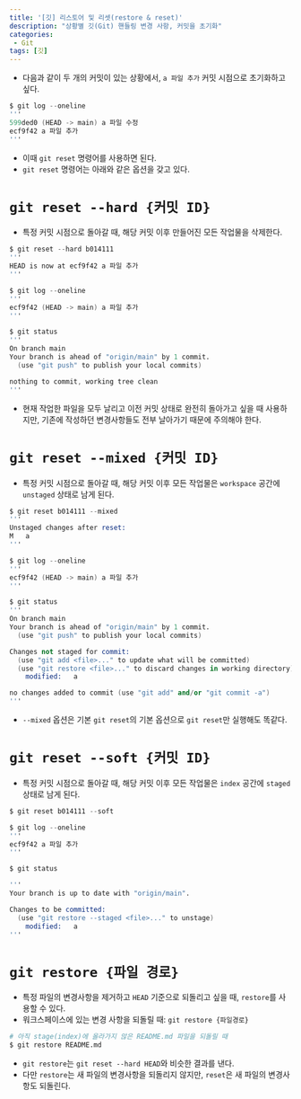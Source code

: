 ```yaml
---
title: '[깃] 리스토어 및 리셋(restore & reset)'
description: "상황별 깃(Git) 핸들링 변경 사항, 커밋을 초기화"
categories:
 - Git
tags: [깃]
---
```


- 다음과 같이 두 개의 커밋이 있는 상황에서, `a 파일 추가` 커밋 시점으로 초기화하고 싶다.

```s
$ git log --oneline
'''
599ded0 (HEAD -> main) a 파일 수정
ecf9f42 a 파일 추가
'''
```

- 이때 `git reset` 명령어를 사용하면 된다.
- `git reset` 명령어는 아래와 같은 옵션을 갖고 있다.

# `git reset --hard {커밋 ID}`
- 특정 커밋 시점으로 돌아갈 때, 해당 커밋 이후 만들어진 모든 작업물을 삭제한다.

```s
$ git reset --hard b014111 
'''
HEAD is now at ecf9f42 a 파일 추가
'''

$ git log --oneline
'''
ecf9f42 (HEAD -> main) a 파일 추가
'''

$ git status
'''
On branch main
Your branch is ahead of "origin/main" by 1 commit.
  (use "git push" to publish your local commits)

nothing to commit, working tree clean
'''
```

- 현재 작업한 파일을 모두 날리고 이전 커밋 상태로 완전히 돌아가고 싶을 때 사용하지만, 기존에 작성하던 변경사항들도 전부 날아가기 때문에 주의해야 한다.

# `git reset --mixed {커밋 ID}`
- 특정 커밋 시점으로 돌아갈 때, 해당 커밋 이후 모든 작업물은 `workspace` 공간에 `unstaged` 상태로 남게 된다.

```s
$ git reset b014111 --mixed
'''
Unstaged changes after reset:
M	a
'''

$ git log --oneline
'''
ecf9f42 (HEAD -> main) a 파일 추가
'''

$ git status
'''
On branch main
Your branch is ahead of "origin/main" by 1 commit.
  (use "git push" to publish your local commits)

Changes not staged for commit:
  (use "git add <file>..." to update what will be committed)
  (use "git restore <file>..." to discard changes in working directory)
	modified:   a

no changes added to commit (use "git add" and/or "git commit -a")
'''
```
- `--mixed` 옵션은 기본 `git reset`의 기본 옵션으로 `git reset`만 실행해도 똑같다.

# `git reset --soft {커밋 ID}`
- 특정 커밋 시점으로 돌아갈 때, 해당 커밋 이후 모든 작업물은 `index` 공간에 `staged` 상태로 남게 된다.

```s
$ git reset b014111 --soft

$ git log --oneline
'''
ecf9f42 a 파일 추가
'''

$ git status

'''
Your branch is up to date with "origin/main".

Changes to be committed:
  (use "git restore --staged <file>..." to unstage)
	modified:   a
'''
```

# `git restore {파일 경로}`
- 특정 파일의 변경사항을 제거하고 `HEAD` 기준으로 되돌리고 싶을 때, `restore`를 사용할 수 있다.
- 워크스페이스에 있는 변경 사항을 되돌릴 때: `git restore {파일경로}`

```s
# 아직 stage(index)에 올라가지 않은 README.md 파일을 되돌릴 때  
$ git restore README.md
```

- `git restore`는 `git reset --hard HEAD`와 비슷한 결과를 낸다.
- 다만 `restore`는 새 파일의 변경사항을 되돌리지 않지만, `reset`은 새 파일의 변경사항도 되돌린다.